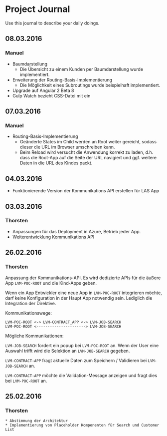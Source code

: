# Project Journal

Use this journal to describe your daily doings.

## 08.03.2016

### Manuel

* Baumdarstellung
    * Die Übersicht zu einem Kunden per Baumdarstellung wurde implementiert.
* Erweiterung der Routing-Basis-Implementierung
    * Die Möglichkeit eines Subroutings wurde beispielhaft implementiert.
* Upgrade auf Angular 2 Beta 8
* Gulp Watch bezieht CSS-Datei mit ein

## 07.03.2016

### Manuel

* Routing-Basis-Implementierung
    * Geänderte States im Child werden an Root weiter gereicht, sodass dieser die URL im Browser umschreiben kann.
    * Beim Reload wird versucht die Anwendung korrekt zu laden, d.h. dass die Root-App auf die Seite der URL navigiert und ggf. weitere Daten in die URL des Kindes packt.

## 04.03.2016
 * Funktionierende Version der Kommunikations API erstellen für LAS App

## 03.03.2016

### Thorsten

 * Anpassungen für das Deployment in Azure, Betrieb jeder App.
 * Weiterentwicklung Kommunikations API

## 26.02.2016

### Thorsten

Anpassung der Kommunikations-API. Es wird dedizierte APIs für die äußere App `LVM-POC-ROOT` und die Kind-Apps geben.

Wenn ein App Entwickler eine neue App in `LVM-POC-ROOT` integrieren möchte, darf keine Konfiguration in der Haupt App notwendig sein. Lediglich die Integration der Direktive. 

Kommunikationswege:

```
LVM-POC-ROOT <-> LVM-CONTRACT_APP <-> LVM-JOB-SEARCH
LVM-POC-ROOT <----------------------> LVM-JOB-SEARCH
```
 
 Mögliche Kommunikationen:
 
 `LVM-JOB-SEARCH` fordert ein popup bei `LVM-POC-ROOT` an. Wenn der User eine Auswahl trifft wird die Selektion an `LVM-JOB-SEARCH` gegeben.
 
 `LVM-CONTRACT-APP` fragt aktuelle Daten zum Speichern / Validieren bei `LVM-JOB-SEARCH` an. 
 
 `LVM-CONTRACT-APP` möchte die Validation-Message anzeigen und fragt dies bei `LVM-POC-ROOT` an. 

## 25.02.2016

### Thorsten
   
    * Abstimmung der Architektur
    * Implementierung von Placeholder Komponenten für Search und Customer List 
